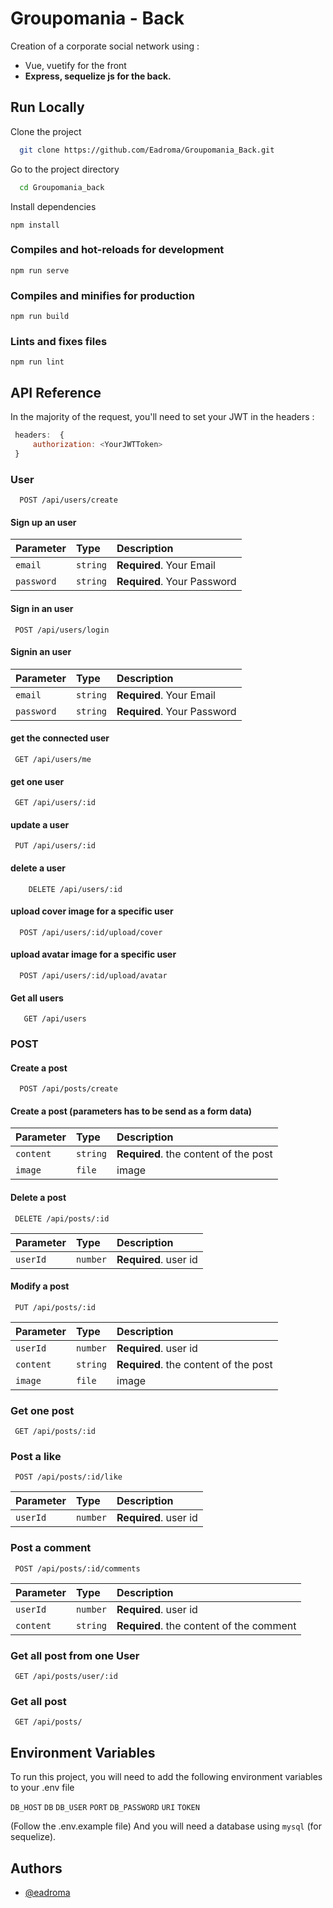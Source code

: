 # Groupomania - Back

Creation of a corporate social network using : 
 - Vue, vuetify for the front
 - **Express, sequelize js for the back.**



## Run Locally

Clone the project

```bash
  git clone https://github.com/Eadroma/Groupomania_Back.git
```

Go to the project directory

```bash
  cd Groupomania_back
```

Install dependencies
```
npm install
```

### Compiles and hot-reloads for development
```
npm run serve
```

### Compiles and minifies for production
```
npm run build
```

### Lints and fixes files
```
npm run lint
```
## API Reference


In the majority of the request, you'll need to set your JWT in the headers : 
```js
 headers:  {
     authorization: <YourJWTToken>
 }
```

### User 
```http
  POST /api/users/create
```
#### Sign up an user
| Parameter | Type     | Description                |
| :-------- | :------- | :------------------------- |
| `email` | `string`   |  **Required**. Your Email  |
| `password`|`string`  | **Required**. Your Password|

#### Sign in an user

```http
 POST /api/users/login
```
#### Signin an user
| Parameter | Type     | Description                |
| :-------- | :------- | :------------------------- |
| `email` | `string`   |  **Required**. Your Email  |
| `password`|`string`  | **Required**. Your Password|

#### get the connected user
```http
 GET /api/users/me
```

#### get one user
```http
 GET /api/users/:id
```

#### update a user
```http
 PUT /api/users/:id
 ```
#### delete a user
```http
    DELETE /api/users/:id
```

#### upload cover image for a specific user
```http
  POST /api/users/:id/upload/cover
```

#### upload avatar image for a specific user
```http
  POST /api/users/:id/upload/avatar
```

#### Get all users
```http
   GET /api/users
```

### POST 
#### Create a post
```http
  POST /api/posts/create
```
#### Create a post (parameters has to be send as a form data)
| Parameter | Type     | Description                |
| :-------- | :------- | :------------------------- |
| `content`|`string`  | **Required**. the content of the post|
| `image`|`file`  | image |

#### Delete a post

```http
 DELETE /api/posts/:id
```

| Parameter | Type     | Description                |
| :-------- | :------- | :------------------------- |
| `userId` | `number`   |  **Required**. user id   |

#### Modify a post
```http
 PUT /api/posts/:id
```
| Parameter | Type     | Description                |
| :-------- | :------- | :------------------------- |
| `userId` | `number`   |  **Required**. user id   |
| `content`|`string`  | **Required**. the content of the post|
| `image`|`file`  | image |

### Get one post
```http
 GET /api/posts/:id
```

### Post a like 
```http
 POST /api/posts/:id/like
```
| Parameter | Type     | Description                |
| :-------- | :------- | :------------------------- |
| `userId` | `number`   |  **Required**. user id   |

### Post a comment 
```http
 POST /api/posts/:id/comments
```
| Parameter | Type     | Description                |
| :-------- | :------- | :------------------------- |
| `userId` | `number`   |  **Required**. user id   |
| `content`|`string`  | **Required**. the content of the comment|

### Get all post from one User
```http
 GET /api/posts/user/:id
 ```

 ### Get all post 
```http
 GET /api/posts/
 ```

## Environment Variables

To run this project, you will need to add the following environment variables to your .env file

`DB_HOST`
`DB`
`DB_USER`
`PORT`
`DB_PASSWORD`
`URI`
`TOKEN`

(Follow the .env.example file)
And you will need a database using `mysql` (for sequelize).
## Authors

- [@eadroma](https://www.github.com/eadroma)


